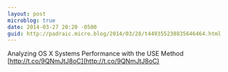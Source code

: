 ```yaml
---
layout: post
microblog: true
date: 2014-03-27 20:20 -0500
guid: http://padraic.micro.blog/2014/03/28/t449355238835646464.html
---
```

Analyzing OS X Systems Performance with the USE Method [http://t.co/9QNmJtJ8oC](http://t.co/9QNmJtJ8oC)
